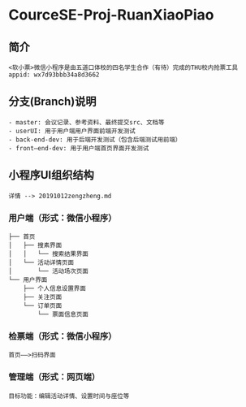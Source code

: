 # CourceSE-Proj-RuanXiaoPiao
## 简介    
    <软小票>微信小程序是由五道口体校的四名学生合作（有待）完成的THU校内抢票工具
    appid: wx7d93bbb34a8d3662

## 分支(Branch)说明
	- master: 会议记录、参考资料、最终提交src、文档等
	- userUI: 用于用户端用户界面前端开发测试
	- back-end-dev: 用于后端开发测试（包含后端测试用前端）
	- front—end-dev: 用于用户端首页界面开发测试

## 小程序UI组织结构
    详情 --> 20191012zengzheng.md
### 用户端（形式：微信小程序）
    ├── 首页
    │   ├── 搜素界面
    │   │   └── 搜索结果界面
    │   └── 活动详情页面
    │       └── 活动场次页面
    └── 用户界面
        ├── 个人信息设置界面
        ├── 关注页面
        └── 订单页面
            └── 票面信息页面

### 检票端（形式：微信小程序）
    首页——>扫码界面

### 管理端（形式：网页端）
    目标功能：编辑活动详情、设置时间与座位等
